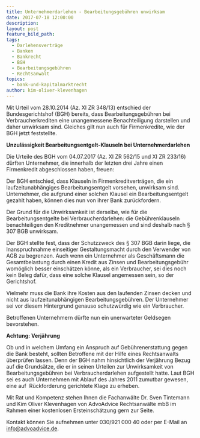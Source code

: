 ```yaml
---
title: Unternehmerdarlehen - Bearbeitungsgebühren unwirksam
date: 2017-07-18 12:00:00
description:
layout: post
feature_bild_path:
tags:
  - Darlehensverträge
  - Banken
  - Bankrecht
  - BGH
  - Bearbeitungsgebühren
  - Rechtsanwalt
topics:
  - bank-und-kapitalmarktrecht
author: kim-oliver-klevenhagen
---
```



Mit Urteil vom 28.10.2014 (Az. XI ZR 348/13) entschied der Bundesgerichtshof (BGH) bereits, dass Bearbeitungsgebühren bei Verbraucherkrediten eine unangemessene Benachteiligung darstellen und daher unwirksam sind. Gleiches gilt nun auch für Firmenkredite, wie der BGH jetzt feststellte.

**Unzulässigkeit Bearbeitungsentgelt-Klauseln bei Unternehmerdarlehen**

Die Urteile des BGH vom 04.07.2017 (Az. XI ZR 562/15 und XI ZR 233/16) dürften Unternehmer, die innerhalb der letzten drei Jahre einen Firmenkredit abgeschlossen haben, freuen:

Der BGH entschied, dass Klauseln in Firmenkreditverträgen, die ein laufzeitunabhängiges Bearbeitungsentgelt vorsehen, unwirksam sind. Unternehmer, die aufgrund einer solchen Klausel ein Bearbeitungsentgelt gezahlt haben, können dies nun von ihrer Bank zurückfordern.

Der Grund für die Unwirksamkeit ist derselbe, wie für die Bearbeitungsentgelte bei Verbraucherdarlehen: die Gebührenklauseln benachteiligen den Kreditnehmer unangemessen und sind deshalb nach § 307 BGB unwirksam.

Der BGH stellte fest, dass der Schutzzweck des § 307 BGB darin liege, die Inanspruchnahme einseitiger Gestaltungsmacht durch den Verwender von AGB zu begrenzen. Auch wenn ein Unternehmer als Geschäftsmann die Gesamtbelastung durch einen Kredit aus Zinsen und Bearbeitungsgebühr womöglich besser einschätzen könne, als ein Verbraucher, sei dies noch kein Beleg dafür, dass eine solche Klausel angemessen sein, so der Gerichtshof.

Vielmehr muss die Bank ihre Kosten aus den laufenden Zinsen decken und nicht aus laufzeitunabhängigen Bearbeitungsgebühren. Der Unternehmer sei vor diesem Hintergrund genauso schutzwürdig wie ein Verbraucher.

Betroffenen Unternehmern dürfte nun ein unerwarteter Geldsegen bevorstehen.

**Achtung: Verjährung**

Ob und in welchem Umfang ein Anspruch auf Gebührenerstattung gegen die Bank besteht, sollten Betroffene mit der Hilfe eines Rechtsanwalts überprüfen lassen. Denn der BGH nahm hinsichtlich der Verjährung Bezug auf die Grundsätze, die er in seinen Urteilen zur Unwirksamkeit von Bearbeitungsgebühren bei Verbraucherdarlehen aufgestellt hatte. Laut BGH sei es auch Unternehmen mit Ablauf des Jahres 2011 zumutbar gewesen, eine auf  Rückforderung gerichtete Klage zu erheben.

Mit Rat und Kompetenz stehen Ihnen die Fachanwälte Dr. Sven Tintemann und Kim Oliver Klevenhagen von AdvoAdvice Rechtsanwälte mbB im Rahmen einer kostenlosen Ersteinschätzung gern zur Seite.

Kontakt können Sie aufnehmen unter 030/921 000 40 oder per E-Mail an info@advoadvice.de.